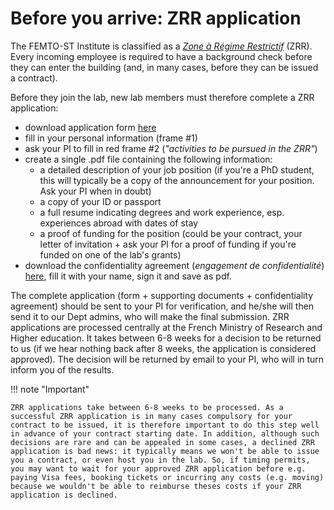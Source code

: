 # Before you arrive: ZRR application

The FEMTO-ST Institute is classified as a [_Zone à Régime Restrictif_](https://fr.wikipedia.org/wiki/Zone_%C3%A0_r%C3%A9gime_restrictif) (ZRR). Every incoming employee is required to have a background check before they can enter the building (and, in many cases, before they can be issued a contract). 

Before they join the lab, new lab members must therefore complete a ZRR application: 

- download application form [here](../downloads/ZRR_form.xlsm)
- fill in your personal information (frame #1)
- ask your PI to fill in red frame #2 (_"activities to be pursued in the ZRR"_)
- create a single .pdf file containing the following information: 
	- a detailed description of your job position (if you're a PhD student, this will typically be a copy of the announcement for your position. Ask your PI when in doubt)
	- a copy of your ID or passport
	- a full resume indicating degrees and work experience, esp. experiences abroad with dates of stay
	- a proof of funding for the position (could be your contract, your letter of invitation + ask your PI for a proof of funding if you're funded on one of the lab's grants)
- download the confidentiality agreement (_engagement de confidentialité_) [here](../downloads/Engagement_confidentialité.docx), fill it with your name, sign it and save as pdf. 

The complete application (form + supporting documents + confidentiality agreement) should be sent to your PI for verification, and he/she will then send it to our Dept admins, who will make the final submission. ZRR applications are processed centrally at the French Ministry of Research and Higher education. It takes between 6-8 weeks for a decision to be returned to us (if we hear nothing back after 8 weeks, the application is considered approved). The decision will be returned by email to your PI, who will in turn inform you of the results. 

!!! note "Important"

    ZRR applications take between 6-8 weeks to be processed. As a successful ZRR application is in many cases compulsory for your contract to be issued, it is therefore important to do this step well in advance of your contract starting date. In addition, although such decisions are rare and can be appealed in some cases, a declined ZRR application is bad news: it typically means we won't be able to issue you a contract, or even host you in the lab. So, if timing permits, you may want to wait for your approved ZRR application before e.g. paying Visa fees, booking tickets or incurring any costs (e.g. moving) because we wouldn't be able to reimburse theses costs if your ZRR application is declined.  







